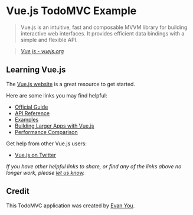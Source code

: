 # Vue.js TodoMVC Example

> Vue.js is an intuitive, fast and composable MVVM library for building interactive web interfaces. It provides efficient data bindings with a simple and flexible API.

> _[Vue.js - vuejs.org](http://vuejs.org)_

## Learning Vue.js
The [Vue.js website](http://vuejs.org/) is a great resource to get started.

Here are some links you may find helpful:

* [Official Guide](http://vuejs.org/guide/)
* [API Reference](http://vuejs.org/api/)
* [Examples](http://vuejs.org/examples/)
* [Building Larger Apps with Vue.js](http://vuejs.org/guide/application.html)
* [Performance Comparison](http://vuejs.org/perf/)

Get help from other Vue.js users:

* [Vue.js on Twitter](https://twitter.com/vuejs)

_If you have other helpful links to share, or find any of the links above no longer work, please [let us know](https://github.com/tastejs/todomvc/issues)._

## Credit

This TodoMVC application was created by [Evan You](http://evanyou.me).